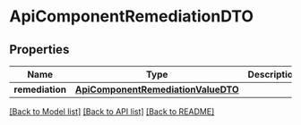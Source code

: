 # ApiComponentRemediationDTO

## Properties
Name | Type | Description | Notes
------------ | ------------- | ------------- | -------------
**remediation** | [**ApiComponentRemediationValueDTO**](ApiComponentRemediationValueDTO.md) |  | [optional] 

[[Back to Model list]](../README.md#documentation-for-models) [[Back to API list]](../README.md#documentation-for-api-endpoints) [[Back to README]](../README.md)

